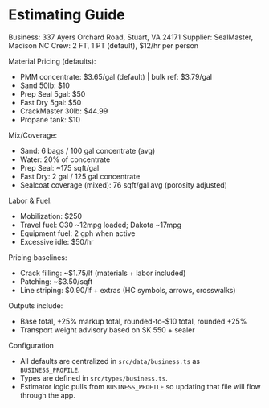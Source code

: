 # Estimating Guide

Business: 337 Ayers Orchard Road, Stuart, VA 24171
Supplier: SealMaster, Madison NC
Crew: 2 FT, 1 PT (default), $12/hr per person

Material Pricing (defaults):
- PMM concentrate: $3.65/gal (default) | bulk ref: $3.79/gal
- Sand 50lb: $10
- Prep Seal 5gal: $50
- Fast Dry 5gal: $50
- CrackMaster 30lb: $44.99
- Propane tank: $10

Mix/Coverage:
- Sand: 6 bags / 100 gal concentrate (avg)
- Water: 20% of concentrate
- Prep Seal: ~175 sqft/gal
- Fast Dry: 2 gal / 125 gal concentrate
- Sealcoat coverage (mixed): 76 sqft/gal avg (porosity adjusted)

Labor & Fuel:
- Mobilization: $250
- Travel fuel: C30 ~12mpg loaded; Dakota ~17mpg
- Equipment fuel: 2 gph when active
- Excessive idle: $50/hr

Pricing baselines:
- Crack filling: ~$1.75/lf (materials + labor included)
- Patching: ~$3.50/sqft
- Line striping: $0.90/lf + extras (HC symbols, arrows, crosswalks)

Outputs include:
- Base total, +25% markup total, rounded-to-$10 total, rounded +25%
- Transport weight advisory based on SK 550 + sealer

Configuration
- All defaults are centralized in `src/data/business.ts` as `BUSINESS_PROFILE`.
- Types are defined in `src/types/business.ts`.
- Estimator logic pulls from `BUSINESS_PROFILE` so updating that file will flow through the app.